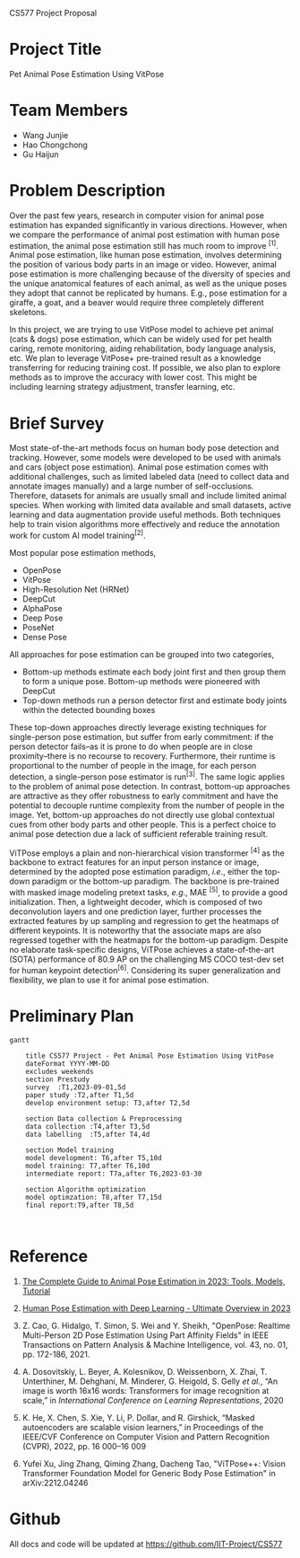 CS577 Project Proposal

# Project Title

Pet Animal Pose Estimation Using VitPose

# Team Members

- Wang Junjie
- Hao Chongchong
- Gu Haijun


# Problem Description

Over the past few years, research in computer vision for animal pose estimation has expanded significantly in various directions. However, when we compare the performance of animal post estimation with human pose estimation, the animal pose estimation still has much room to improve <sup>[1]</sup>. Animal pose estimation, like human pose estimation, involves determining the position of various body parts in an image or video. However, animal pose estimation is more challenging because of the diversity of species and the unique anatomical features of each animal, as well as the unique poses they adopt that cannot be replicated by humans. E.g., pose estimation for a giraffe, a goat, and a beaver would require three completely different skeletons.

In this project, we are trying to use VitPose model to achieve pet animal (cats & dogs) pose estimation, which can be widely used for pet health caring, remote monitoring, aiding rehabilitation, body language analysis, etc. We plan to leverage VitPose+ pre-trained  result as a knowledge transferring for reducing training cost. If possible, we also plan to explore methods as to improve the accuracy with lower cost. This might be including learning strategy adjustment, transfer learning, etc.

# Brief Survey

Most state-of-the-art methods focus on human body pose detection and tracking. However, some models were developed to be used with animals and cars (object pose estimation). Animal pose estimation comes with additional challenges, such as limited labeled data (need to collect data and annotate images manually) and a large number of self-occlusions. Therefore, datasets for animals are usually small and include limited animal species. When working with limited data available and small datasets, active learning and data augmentation provide useful methods. Both techniques help to train vision algorithms more effectively and reduce the annotation work for custom AI model training<sup>[2]</sup>. 

Most popular pose estimation methods,

* OpenPose
* VitPose
* High-Resolution Net (HRNet)
* DeepCut
* AlphaPose
* Deep Pose
* PoseNet
* Dense Pose

All approaches for pose estimation can be grouped into two categories,

*  Bottom-up methods estimate each body joint first and then group them to form a unique pose. Bottom-up methods were pioneered with DeepCut
* Top-down methods run a person detector first and estimate body joints within the detected bounding boxes

These top-down approaches directly leverage existing techniques for single-person pose estimation, but suffer from early commitment: if the person detector fails–as it is prone to do when people are in close proximity–there is no recourse to recovery. Furthermore, their runtime is proportional to the number of people in the image, for each person detection, a single-person pose estimator is run<sup>[3]</sup>. The same logic applies to the problem of animal pose detection. In contrast, bottom-up approaches are attractive as they offer robustness to early commitment and have the potential to decouple runtime complexity from the number of people in the image. Yet, bottom-up approaches do not directly use global contextual cues from other body parts and other people. This is a perfect choice to animal pose detection due a lack of sufficient referable training result.

ViTPose employs a plain and non-hierarchical vision transformer <sup>[4]</sup> as the backbone to extract features for an input person instance or image, determined by the adopted pose estimation paradigm, *i.e*., either the top-down paradigm or the bottom-up paradigm. The backbone is pre-trained with masked image modeling pretext tasks, *e.g*., MAE <sup>[5]</sup>, to provide a good initialization. Then, a lightweight decoder, which is composed of two deconvolution layers and one prediction layer, further processes the extracted features by up sampling and regression to get the heatmaps of different keypoints. It is noteworthy that the associate maps are also regressed together with the heatmaps for the bottom-up paradigm. Despite no elaborate task-specific designs, ViTPose achieves a state-of-the-art (SOTA) performance of 80.9 AP on the challenging MS COCO test-dev set for human keypoint detection<sup>[6]</sup>. Considering its super generalization and flexibility, we plan to use it for animal pose estimation.



# Preliminary Plan

```mermaid
gantt

    title CS577 Project - Pet Animal Pose Estimation Using VitPose
    dateFormat YYYY-MM-DD
    excludes weekends
    section Prestudy
    survey	:T1,2023-09-01,5d
    paper study :T2,after T1,5d
    develop environment setup: T3,after T2,5d
    
    section Data collection & Preprocessing
    data collection	:T4,after T3,5d
    data labelling	:T5,after T4,4d
    
    section Model training
    model development: T6,after T5,10d
    model training: T7,after T6,10d
    intermediate report: T7a,after T6,2023-03-30
    
    section Algorithm optimization
    model optimzation: T8,after T7,15d
    final report:T9,after T8,5d
    
    
```


# Reference
1. [The Complete Guide to Animal Pose Estimation in 2023: Tools, Models, Tutorial](!https://supervisely.com/blog/animal-pose-estimation/)

2. [Human Pose Estimation with Deep Learning - Ultimate Overview in 2023](!https://viso.ai/deep-learning/pose-estimation-ultimate-overview/)

3. Z. Cao, G. Hidalgo, T. Simon, S. Wei and Y. Sheikh, "OpenPose: Realtime Multi-Person 2D Pose Estimation Using Part Affinity Fields" in IEEE Transactions on Pattern Analysis & Machine Intelligence, vol. 43, no. 01, pp. 172-186, 2021.

4. A. Dosovitskiy, L. Beyer, A. Kolesnikov, D. Weissenborn, X. Zhai, T. Unterthiner, M. Dehghani, M. Minderer, G. Heigold, S. Gelly *et al.*, “An image is worth 16x16 words: Transformers for image recognition at scale,” in *International Conference on Learning Representations*, 2020

5. K. He, X. Chen, S. Xie, Y. Li, P. Dollar, and R. Girshick, “Masked autoencoders are scalable vision learners,” in Proceedings of the IEEE/CVF Conference on Computer Vision and Pattern Recognition (CVPR), 2022, pp. 16 000–16 009

6. Yufei Xu, Jing Zhang, Qiming Zhang, Dacheng Tao, "ViTPose++: Vision Transformer Foundation Model for Generic Body Pose Estimation" in arXiv:2212.04246

   


# Github
All docs and code will be updated at https://github.com/IIT-Project/CS577